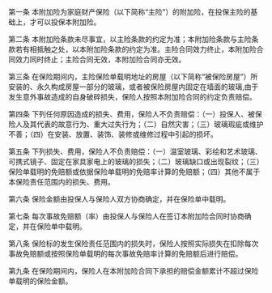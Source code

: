 第一条 本附加险为家庭财产保险（以下简称“主险”）的附加险，在投保主险的基础上，才可以投保本附加险。

第二条 本附加险条款未尽事宜，以主险条款的约定为准；本附加险条款与主险条款若有相抵触之处，以本附加险条款的约定为准。主险合同效力终止，本附加险合同效力同时终止；主险合同无效，本附加险合同亦无效。

第三条 在保险期间内，主险保险单载明地址的房屋（以下简称“被保险房屋”）所安装的、永久构成房屋一部分的玻璃，或者被保险房屋内固定在墙面的玻璃,由于发生意外事故造成的自身破碎损失，保险人按照本附加险合同的约定负责赔偿。

第四条 下列任何原因造成的损失、费用，保险人不负责赔偿：（一）投保人、被保险人及其代表的故意行为、重大过失行为；（二）自然灾害；（三）玻璃瑕疵或维护不善；（四）在安装、放置、装饰、装修或维修过程中引起的损坏。

第五条 下列损失、费用，保险人不负责赔偿：（一）温室玻璃、彩绘和艺术玻璃、可携式镜子、固定在家具家电上的玻璃的损失；（二）玻璃缺口或出现裂纹；（三）保险单载明的免赔额或依据保险单载明的免赔率计算的免赔额；（四）其他不属于本保险责任范围内的损失、费用。

第六条 保险金额由投保人与保险人双方协商确定，并在保险单中载明。

第七条 每次事故免赔额（率）由投保人与保险人在签订本附加险合同时协商确定，并在保险单中载明。

第八条 保险标的发生保险责任范围内的损失时，保险人按照实际损失在扣除每次事故免赔额或按照保险单载明的每次事故免赔率计算的免赔额后进行赔偿。

第九条 在保险期间内，保险人在本附加险合同下承担的赔偿金额累计不超过保险单载明的保险金额。